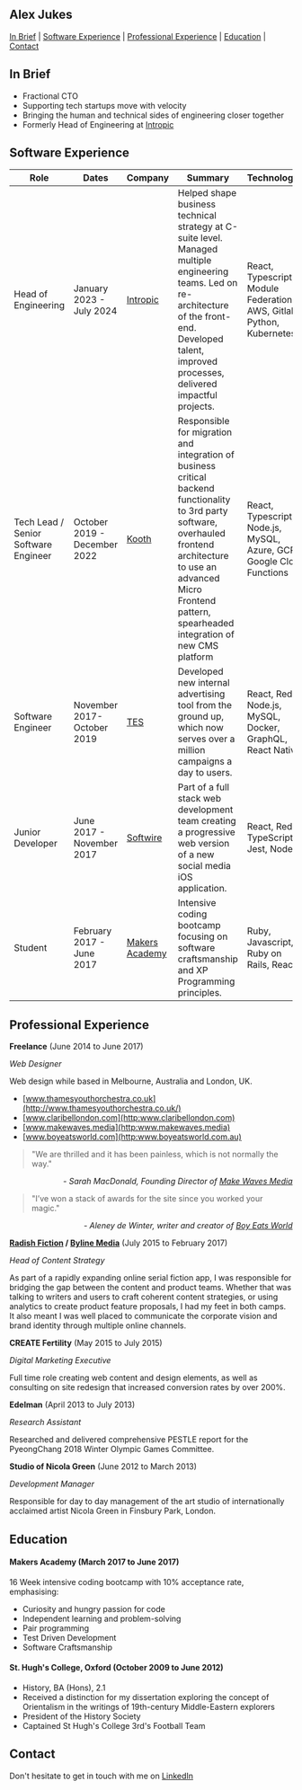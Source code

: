 ## Alex Jukes

[In Brief](#in_brief) | [Software Experience](#software_experience) | [Professional Experience](#pro_experience) | [Education](#education) | [Contact](#contact)

## <a name="in_brief"> In Brief </a>

- Fractional CTO
- Supporting tech startups move with velocity
- Bringing the human and technical sides of engineering closer together
- Formerly Head of Engineering at [Intropic](www.intropic.io)


 ## <a name="software_experience">Software Experience</a>

 | Role | Dates | Company | Summary | Technologies |
 |----------|----------|----------| ----------|---------|
 | Head of Engineering| January 2023 - July 2024 | [Intropic](https://www.intropic.io) | Helped shape business technical strategy at C-suite level. Managed multiple engineering teams. Led on re-architecture of the front-end. Developed talent, improved processes, delivered impactful projects. | React, Typescript, Module Federation, AWS, Gitlab, Python, Kubernetes  |
 | Tech Lead / Senior Software Engineer | October 2019 - December 2022 | [Kooth](https://www.koothplc.com) | Responsible for migration and integration of business critical backend functionality to 3rd party software, overhauled frontend architecture to use an advanced Micro Frontend pattern, spearheaded integration of new CMS platform | React, Typescript, Node.js, MySQL, Azure, GCP, Google Cloud Functions |
 | Software Engineer | November 2017- October 2019 | [TES](https://www.tes.com) | Developed new internal advertising tool from the ground up, which now serves over a million campaigns a day to users. | React, Redux,  Node.js, MySQL, Docker, GraphQL, React Native |
 | Junior Developer | June 2017 - November 2017 | [Softwire](https://www.softwire.com/) | Part of a full stack web development team creating a progressive web version of a new social media iOS application. | React, Redux, TypeScript, Jest, Node.js |
 | Student | February 2017 - June 2017 | [Makers Academy](http://www.makersacademy.com/) | Intensive coding bootcamp focusing on software craftsmanship and XP Programming principles. | Ruby, Javascript, Ruby on Rails, React |


## <a name="pro_experience"> Professional Experience </a>

**Freelance** (June 2014 to June 2017)   

*Web Designer*  

Web design while based in Melbourne, Australia and London, UK.

- [www.thamesyouthorchestra.co.uk](http://www.thamesyouthorchestra.co.uk/)
- [www.claribellondon.com](http:www.claribellondon.com)
- [www.makewaves.media](http:www.makewaves.media)
- [www.boyeatsworld.com](http:www.boyeatsworld.com.au)

> "We are thrilled and it has been painless, which is not normally the way."

<p style="text-align: right;"><em> - Sarah MacDonald, Founding Director of <a href="http://www.makewaves.media/who-we-are/">Make Waves Media</a></em></p>


> "I’ve won a stack of awards for the site since you worked your magic."

<p style="text-align: right;"><em> - Aleney de Winter, writer and creator of <a href="http://boyeatsworld.com.au/">Boy Eats World</a></em></p>


**[Radish Fiction](https://www.radishfiction.com/) / [Byline Media](https://www.byline.com/)** (July 2015 to February 2017)  

*Head of Content Strategy*  

As part of a rapidly expanding online serial fiction app, I was responsible for bridging the gap between the content and product teams. Whether that was talking to writers and users to craft coherent content strategies, or using analytics to create product feature proposals, I had my feet in both camps. It also meant I was well placed to communicate the corporate vision and brand identity through multiple online channels.


**CREATE Fertility** (May 2015 to July 2015)   

*Digital Marketing Executive*

Full time role creating web content and design elements, as well as consulting on site redesign that increased conversion rates by over 200%.


**Edelman** (April 2013 to July 2013)   

*Research Assistant*  

Researched and delivered comprehensive PESTLE report for the PyeongChang 2018 Winter Olympic Games Committee.


**Studio of Nicola Green** (June 2012 to March 2013)

*Development Manager*  

Responsible for day to day management of the art studio of internationally acclaimed artist Nicola Green in Finsbury Park, London.

## <a name="education"> Education </a>

#### Makers Academy (March 2017 to June 2017)

16 Week intensive coding bootcamp with 10% acceptance rate, emphasising:

- Curiosity and hungry passion for code
- Independent learning and problem-solving
- Pair programming
- Test Driven Development
- Software Craftsmanship

#### St. Hugh's College, Oxford (October 2009 to June 2012)

- History, BA (Hons), 2.1
- Received a distinction for my dissertation exploring the concept of Orientalism in the writings of 19th-century Middle-Eastern explorers
- President of the History Society
- Captained St Hugh's College 3rd's Football Team


## <a name="contact"> Contact  </a>

Don't hesitate to get in touch with me  on [LinkedIn](https://www.linkedin.com/in/alex-jukes/)
